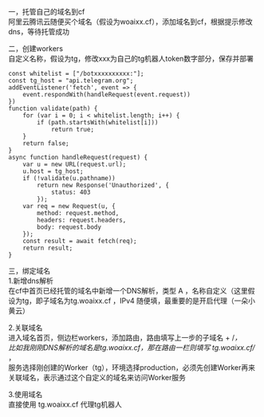 一，托管自己的域名到cf  
阿里云腾讯云随便买个域名（假设为woaixx.cf），添加域名到cf，根据提示修改dns，等待托管成功  

二，创建workers  
自定义名称，假设为tg，修改xxx为自己的tg机器人token数字部分，保存并部署
```
const whitelist = ["/botxxxxxxxxxx:"];
const tg_host = "api.telegram.org";
addEventListener('fetch', event => {
    event.respondWith(handleRequest(event.request))
})
function validate(path) {
    for (var i = 0; i < whitelist.length; i++) {
        if (path.startsWith(whitelist[i]))
            return true;
    }
    return false;
}
async function handleRequest(request) {
    var u = new URL(request.url);
    u.host = tg_host;
    if (!validate(u.pathname))
        return new Response('Unauthorized', {
            status: 403
        });
    var req = new Request(u, {
        method: request.method,
        headers: request.headers,
        body: request.body
    });
    const result = await fetch(req);
    return result;
}
```

三，绑定域名  
1.新增dns解析  
在cf中首页已经托管的域名中新增一个DNS解析，类型   A   ，名称自定义（这里假设为tg，即子域名为tg.woaixx.cf ，IPv4 随便填，最重要的是开启代理（一朵小黄云）  

2.关联域名  
进入域名首页，侧边栏workers，添加路由，路由填写上一步的子域名 + /*，  
比如我刚刚DNS解析的域名是tg.woaixx.cf，那在路由一栏则填写   tg.woaixx.cf/* ，  
服务选择刚创建的Worker（tg），环境选择production，必须先创建Worker再来关联域名，表示通过这个自定义的域名来访问Worker服务  

3.使用域名  
直接使用     tg.woaixx.cf   代理tg机器人


